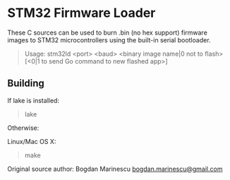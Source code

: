 STM32 Firmware Loader
=====================

These C sources can be used to burn .bin (no hex support) firmware images to STM32 microcontrollers using the built-in serial bootloader.

> Usage: stm32ld &lt;port&gt; &lt;baud&gt; &lt;binary image name|0 not to flash&gt; [&lt;0|1 to send Go command to new flashed app&gt;]
  

Building
--------

If lake is installed:
> lake

Otherwise:

Linux/Mac OS X:
> make


Original source author: Bogdan Marinescu <bogdan.marinescu@gmail.com>
